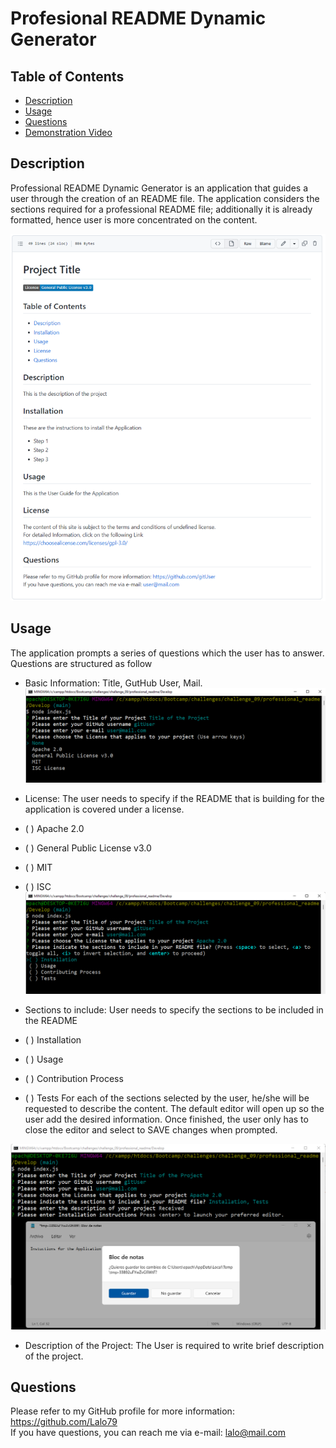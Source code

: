 # Profesional README Dynamic Generator  


## Table of Contents
- [Description](#description)
- [Usage](#usage)  
- [Questions](#questions)
- [Demonstration Video](https://watch.screencastify.com/v/redcnNAk3Xyy2fJwwgHY)


## Description  

Professional README Dynamic Generator is an application that guides a user through the creation of an README file. The application considers the sections required for a professional README file; additionally it is already formatted, hence user is more concentrated on the content. 

![Dynamic generated README sample](./Develop/utils/images/dynamic-generated-sample.png)


## Usage  
    
  The application prompts a series of questions which the user has to answer. Questions are structured as follow
-	Basic Information: Title, GutHub User, Mail.
![Inquirer general info](./Develop/utils/images/inquirer-general-info.png)

-	License: The user needs to specify if the README that is building for the application is covered under a license. 
  - ( ) Apache 2.0
  - ( ) General Public License v3.0
  - ( ) MIT
  - ( ) ISC
![Inquirer License Selection](./Develop/utils/images/inquirer-select-license.png)

-	Sections to include: User needs to specify the sections to be included in the README
  - ( ) Installation
  - ( ) Usage
  - ( ) Contribution Process
  - ( ) Tests
For each of the sections selected by the user, he/she will be requested to describe the content. The default editor will open up so the user add the desired information. Once finished, the user only has to close the editor and select to SAVE changes when prompted.

![Inquirer Sections Content Description](./Develop/utils/images/inquirer-section-description.png)


-	Description of the Project: The User is required to write brief description of the project.


## Questions
Please refer to my GitHub profile for more information: https://github.com/Lalo79  
If you have questions, you can reach me via e-mail: lalo@mail.com   

